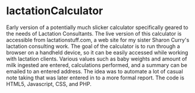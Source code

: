 # lactationCalculator
Early version of a potentially much slicker calculator specifically geared to the needs of Lactation Consultants.  The live version of this calculator is accessible from lactationstuff.com, a web site for my sister Sharon Curry's lactation consulting work.  The goal of the calculator is to run through a browser on a handheld device, so it can be easily accessed while working with lactation clients.  Various values such as baby weights and amount of milk ingested are entered, calculations performed, and a summary can be emailed to an entered address.  The idea was to automate a lot of casual note taking that was later entered in to a more formal report.  The code is HTML5, Javascript, CSS, and PHP. 
